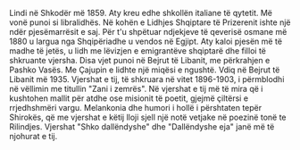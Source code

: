 Lindi në Shkodër më 1859. Aty kreu edhe shkollën italiane të qytetit. Më vonë punoi si libralidhës. Në kohën e Lidhjes Shqiptare të Prizerenit ishte një ndër pjesëmarrësit e saj. Për t'u shpëtuar ndjekjeve të qeverisë osmane më 1880 u largua nga Shqipëriadhe u vendos në Egjipt. Aty kaloi pjesën më të madhe të jetës, u lidh me lëvizjen e emigrantëve shqiptarë dhe filloi të shkruante vjersha. Disa vjet punoi në Bejrut të Libanit, me përkrahjen e Pashko Vasës. Me Çajupin e lidhte një miqësi e ngushtë. Vdiq në Bejrut të Libanit më 1935. Vjershat e tij, të shkruara në vitet 1896-1903, i përmblodhi në vëllimin me titullin "Zani i zemrës". Në vjershat e tij më të mira që i kushtohen mallit për atdhe ose misionit të poetit, gjejmë çiltërsi e rrjedhshmëri vargu. Melankonia dhe humori i hollë i përshtaten tepër Shirokës, që me vjershat e këtij lloji sjell një notë vetjake në poezinë tonë te Rilindjes. Vjershat "Shko dallëndyshe" dhe "Dallëndyshe eja" janë më të njohurat e tij.